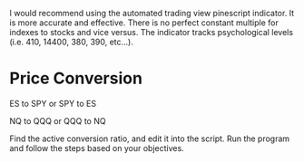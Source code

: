 I would recommend using the automated trading view pinescript indicator. It is more accurate and effective. 
There is no perfect constant multiple for indexes to stocks and vice versus.
The indicator tracks psychological levels (i.e. 410, 14400, 380, 390, etc...).


# Price Conversion

ES to SPY
or
SPY to ES

NQ to QQQ
or
QQQ to NQ

Find the active conversion ratio, and edit it into the script.
Run the program and follow the steps based on your objectives.

